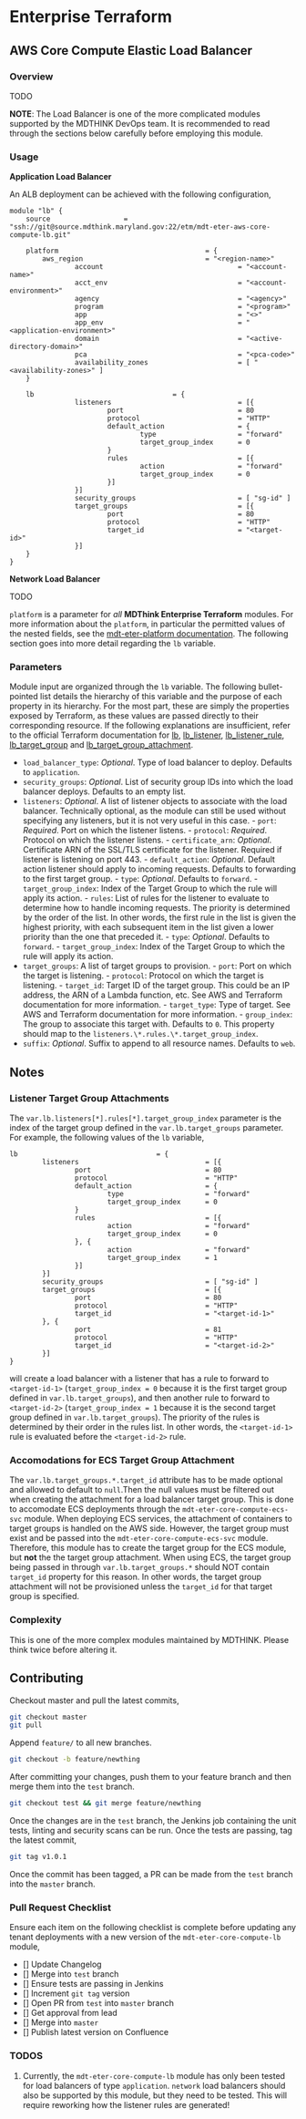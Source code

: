 # Enterprise Terraform 
## AWS Core Compute Elastic Load Balancer
### Overview

TODO

**NOTE**: The Load Balancer is one of the more complicated modules supported by the MDTHINK DevOps team. It is recommended to read through the sections below carefully before employing this module.

### Usage

**Application Load Balancer**

An ALB deployment can be achieved with the following configuration,

```
module "lb" {
	source          		= "ssh://git@source.mdthink.maryland.gov:22/etm/mdt-eter-aws-core-compute-lb.git"
	
	platform	                                = {
		aws_region                              = "<region-name>"
                account                                 = "<account-name>"
                acct_env                                = "<account-environment>"
                agency                                  = "<agency>"
                program                                 = "<program>"
                app                                     = "<>"
                app_env                                 = "<application-environment>"
                domain                                  = "<active-directory-domain>"
                pca                                     = "<pca-code>"
                availability_zones                      = [ "<availability-zones>" ]
	}

	lb			                        = {
                listeners                               = [{
                        port                            = 80
                        protocol                        = "HTTP"
                        default_action                  = {
                                type                    = "forward"
                                target_group_index      = 0
                        }
                        rules                           = [{
                                action                  = "forward"
                                target_group_index      = 0
                        }]
                }]
                security_groups                         = [ "sg-id" ]
                target_groups                           = [{
                        port                            = 80
                        protocol                        = "HTTP"
                        target_id                       = "<target-id>"
                }]
    }
}
```

**Network Load Balancer**

TODO

`platform` is a parameter for *all* **MDThink Enterprise Terraform** modules. For more information about the `platform`, in particular the permitted values of the nested fields, see the [mdt-eter-platform documentation](https://source.mdthink.maryland.gov/projects/etm/repos/mdt-eter-platform/browse). The following section goes into more detail regarding the `lb` variable.

### Parameters

Module input are organized through the `lb` variable. The following bullet-pointed list details the hierarchy of this variable and the purpose of each property in its hierarchy. For the most part, these are simply the properties exposed by Terraform, as these values are passed directly to their corresponding resource. If the following explanations are insufficient, refer to the official Terraform documentation for [lb](https://registry.terraform.io/providers/hashicorp/aws/latest/docs/resources/lb), [lb_listener](https://registry.terraform.io/providers/hashicorp/aws/latest/docs/resources/lb_listener), [lb_listener_rule](https://registry.terraform.io/providers/hashicorp/aws/latest/docs/resources/lb_listener_rule), [lb_target_group](https://registry.terraform.io/providers/hashicorp/aws/latest/docs/resources/lb_target_group) and [lb_target_group_attachment](https://registry.terraform.io/providers/hashicorp/aws/latest/docs/resources/lb_target_group_attachment).

- `load_balancer_type`: *Optional*. Type of load balancer to deploy. Defaults to `application`.
- `security_groups`: *Optional*. List of security group IDs into which the load balancer deploys. Defaults to an empty list.
- `listeners`: *Optional*. A list of listener objects to associate with the load balancer. Technically optional, as the module can still be used without specifying any listeners, but it is not very useful in this case.
        - `port`: *Required*. Port on which the listener listens.
        - `protocol`: *Required*. Protocol on which the listener listens.
        - `certificate_arn`: *Optional*. Certificate ARN of the SSL/TLS certificate for the listener. Required if listener is listening on port 443. 
        - `default_action`: *Optional*. Default action listener should apply to incoming requests. Defaults to forwarding to the first target group.
                - `type`: *Optional*. Defaults to `forward`.
                - `target_group_index`: Index of the Target Group to which the rule will apply its action.
        - `rules`: List of rules for the listener to evaluate to determine how to handle incoming requests. The priority is determined by the order of the list. In other words, the first rule in the list is given the highest priority, with each subsequent item in the list given a lower priority than the one that preceded it. 
                - `type`: *Optional*. Defaults to `forward`.
                - `target_group_index`: Index of the Target Group to which the rule will apply its action.
- `target_groups`: A list of target groups to provision.
        - `port`: Port on which the target is listening.
        - `protocol`: Protocol on which the target is listening.
        - `target_id`: Target ID of the target group. This could be an IP address, the ARN of a Lambda function, etc. See AWS and Terraform documentation for more information.
        - `target_type`: Type of target. See AWS and Terraform documentation for more information.
        - `group_index`: The group to associate this target with. Defaults to `0`. This property should map to the `listeners.\*.rules.\*.target_group_index`.
- `suffix`: *Optional*. Suffix to append to all resource names. Defaults to `web`.
        
## Notes

### Listener Target Group Attachments

The `var.lb.listeners[*].rules[*].target_group_index` parameter is the index of the target group defined in the `var.lb.target_groups` parameter. For example, the following values of the `lb` variable,

```
lb			                        = {
        listeners                               = [{
                port                            = 80
                protocol                        = "HTTP"
                default_action                  = {
                        type                    = "forward"
                        target_group_index      = 0
                }
                rules                           = [{
                        action                  = "forward"
                        target_group_index      = 0
                }, {
                        action                  = "forward"
                        target_group_index      = 1
                }]
        }]
        security_groups                         = [ "sg-id" ]
        target_groups                           = [{
                port                            = 80
                protocol                        = "HTTP"
                target_id                       = "<target-id-1>"
        }, {
                port                            = 81
                protocol                        = "HTTP"
                target_id                       = "<target-id-2>"
        }]
}
```

will create a load balancer with a listener that has a rule to forward to `<target-id-1>` (`target_group_index = 0` because it is the first target group defined in `var.lb.target_groups`), and then another rule to forward to `<target-id-2>` (`target_group_index = 1` because it is the second target group defined in `var.lb.target_groups`). The priority of the rules is determined by their order in the rules list. In other words, the `<target-id-1>` rule is evaluated before the `<target-id-2>` rule. 

### Accomodations for ECS Target Group Attachment

The `var.lb.target_groups.*.target_id` attribute has to be made optional and allowed to default to `null`.Then the null values must be filtered out when creating the attachment for a load balancer target group. This is done to accomodate ECS deployments through the `mdt-eter-core-compute-ecs-svc` module. When deploying ECS services, the attachment of containers to target groups is handled on the AWS side. However, the target group must exist and be passed into the `mdt-eter-core-compute-ecs-svc` module. Therefore, this module has to create the target group for the ECS module, but **not** the the target group attachment. When using ECS, the target group being passed in through `var.lb.target_groups.*` should NOT contain `target_id` property for this reason. In other words, the target group attachment will not be provisioned unless the `target_id` for that target group is specified.

### Complexity

This is one of the more complex modules maintained by MDTHINK. Please think twice before altering it.

## Contributing

Checkout master and pull the latest commits,

```bash
git checkout master
git pull
```

Append ``feature/`` to all new branches.

```bash
git checkout -b feature/newthing
```

After committing your changes, push them to your feature branch and then merge them into the `test` branch. 

```bash
git checkout test && git merge feature/newthing
```

Once the changes are in the `test` branch, the Jenkins job containing the unit tests, linting and security scans can be run. Once the tests are passing, tag the latest commit,

```bash
git tag v1.0.1
```

Once the commit has been tagged, a PR can be made from the `test` branch into the `master` branch.

### Pull Request Checklist

Ensure each item on the following checklist is complete before updating any tenant deployments with a new version of the ``mdt-eter-core-compute-lb`` module,

- [] Update Changelog
- [] Merge into `test` branch
- [] Ensure tests are passing in Jenkins
- [] Increment `git tag` version
- [] Open PR from `test` into `master` branch
- [] Get approval from lead
- [] Merge into `master`
- [] Publish latest version on Confluence

### TODOS

1. Currently, the `mdt-eter-core-compute-lb` module has only been tested for load balancers of type `application`. `network` load balancers should also be supported by this module, but they need to be tested. This will require reworking how the listener rules are generated!